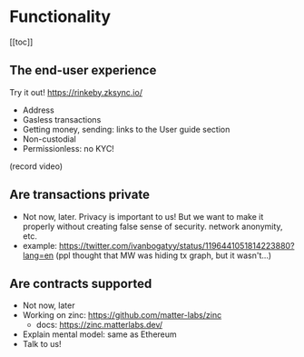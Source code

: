 # Functionality

[[toc]]

## The end-user experience

Try it out! <https://rinkeby.zksync.io/>

- Address
- Gasless transactions
- Getting money, sending: links to the User guide section
- Non-custodial
- Permissionless: no KYC!

(record video)

## Are transactions private

- Not now, later. Privacy is important to us! But we want to make it properly without creating false sense of security. network anonymity, etc.
- example: <https://twitter.com/ivanbogatyy/status/1196441051814223880?lang=en> (ppl thought that MW was hiding tx graph, but it wasn't...)

## Are contracts supported

- Not now, later
- Working on zinc: <https://github.com/matter-labs/zinc>
  - docs: <https://zinc.matterlabs.dev/>
- Explain mental model: same as Ethereum
- Talk to us!
